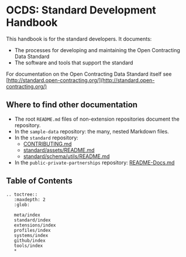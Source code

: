 # OCDS: Standard Development Handbook

This handbook is for the standard developers. It documents:

* The processes for developing and maintaining the Open Contracting Data Standard
* The software and tools that support the standard

For documentation on the Open Contracting Data Standard itself see [http://standard.open-contracting.org/](http://standard.open-contracting.org/)

## Where to find other documentation

* The root `README.md` files of non-extension repositories document the repository.
* In the `sample-data` repository: the many, nested Markdown files.
* In the `standard` repository:
   * [CONTRIBUTING.md](https://github.com/open-contracting/standard/blob/HEAD/CONTRIBUTING.md)
   * [standard/assets/README.md](https://github.com/open-contracting/standard/blob/HEAD/standard/assets/README.md)
   * [standard/schema/utils/README.md](https://github.com/open-contracting/standard/blob/HEAD/standard/schema/utils/README.md)
* In the `public-private-partnerships` repository: [README-Docs.md](https://github.com/open-contracting/public-private-partnerships/blob/master/README-Docs.md)

## Table of Contents

```eval_rst
.. toctree::
   :maxdepth: 2
   :glob:

   meta/index
   standard/index
   extensions/index
   profiles/index
   systems/index
   github/index
   tools/index
   *

```
